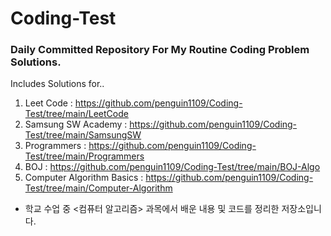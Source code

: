 # Coding-Test
### Daily Committed Repository For My Routine Coding Problem Solutions.
Includes Solutions for..
1. Leet Code : https://github.com/penguin1109/Coding-Test/tree/main/LeetCode
2. Samsung SW Academy : https://github.com/penguin1109/Coding-Test/tree/main/SamsungSW
3. Programmers : https://github.com/penguin1109/Coding-Test/tree/main/Programmers
4. BOJ : https://github.com/penguin1109/Coding-Test/tree/main/BOJ-Algo
5. Computer Algorithm Basics : https://github.com/penguin1109/Coding-Test/tree/main/Computer-Algorithm 
  - 학교 수업 중 <컴퓨터 알고리즘> 과목에서 배운 내용 및 코드를 정리한 저장소입니다.
